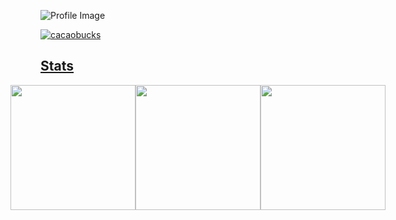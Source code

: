 ![Profile Image](https://github.com/cacaobucks/cacaobucks/blob/main/githubPFhead.png?raw=true)


<p align="left">
  <a href="https://github.com/cacaobucks/cacaobucks/">
    <img src="https://komarev.com/ghpvc/?username=cacaobucks" alt="cacaobucks" />
</p>

## Stats
<div style="display: flex; flex-direction: row; justify-content: center; align-items: center;">
  <a href="https://github.com/anuraghazra/github-readme-stats">
    <img height="200" src="https://github-readme-stats.vercel.app/api?username=cacaobucks&hide=contribs,prs&theme=ambient_gradient" />
  </a>
  <a href="https://github.com/anuraghazra/convoychat">
    <img height="200" src="https://github-readme-stats.vercel.app/api/top-langs?username=cacaobucks&layout=compact&langs_count=8&card_width=320&theme=ambient_gradient" />
  </a>
  <img height="200" style="flex: 1; max-width: 100%;" src="http://github-profile-summary-cards.vercel.app/api/cards/profile-details?username=vn7n24fzkq&theme=ambient_gradient" />
</div>
